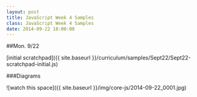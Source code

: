 ```yaml
---
layout: post
title: JavaScript Week 4 Samples
class: JavaScript Week 4 Samples
date: 2014-09-22 18:00:00
---
```


##Mon. 9/22

[initial scratchpad]({{ site.baseurl }}/curriculum/samples/Sept22/Sept22-scratchpad-initial.js)

###Diagrams

![watch this space]({{ site.baseurl }}/img/core-js/2014-09-22_0001.jpg)

